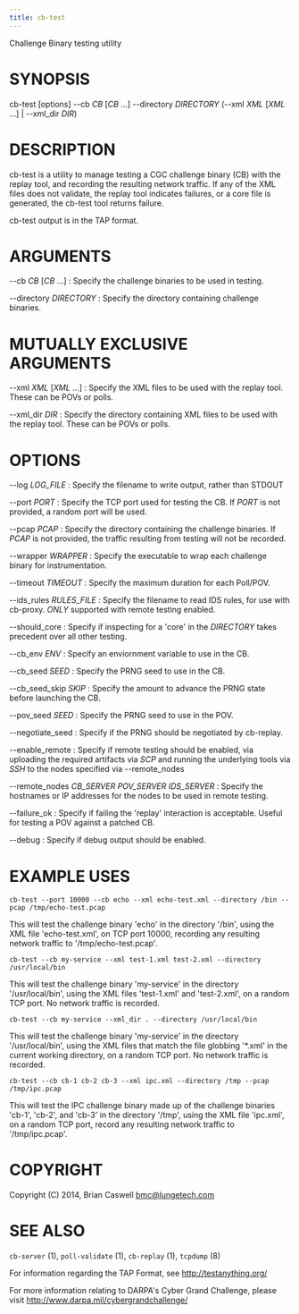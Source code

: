 ```yaml
---
title: cb-test
---
```


Challenge Binary testing utility

# SYNOPSIS

cb-test [options] \-\-cb *CB* [*CB* ...] \-\-directory *DIRECTORY* (\-\-xml *XML* [*XML* ...] \| \-\-xml_dir *DIR*)

# DESCRIPTION

cb-test is a utility to manage testing a CGC challenge binary (CB) with the replay tool, and recording the resulting network traffic.  If any of the XML files does not validate, the replay tool indicates failures, or a core file is generated, the cb-test tool returns failure.

cb-test output is in the TAP format.

# ARGUMENTS
\-\-cb *CB* [*CB* ...]
:   Specify the challenge binaries to be used in testing.

\-\-directory *DIRECTORY*
:   Specify the directory containing challenge binaries.

# MUTUALLY EXCLUSIVE ARGUMENTS

\-\-xml *XML* [*XML* ...]
:   Specify the XML files to be used with the replay tool.  These can be POVs or polls.

\-\-xml_dir *DIR*
:   Specify the directory containing XML files to be used with the replay tool.  These can be POVs or polls.

# OPTIONS
\-\-log *LOG_FILE*
:   Specify the filename to write output, rather than STDOUT

\-\-port *PORT*
:   Specify the TCP port used for testing the CB.  If *PORT* is not provided, a random port will be used.

\-\-pcap *PCAP*
:   Specify the directory containing the challenge binaries.  If *PCAP* is not provided, the traffic resulting from testing will not be recorded.

\-\-wrapper *WRAPPER*
:   Specify the executable to wrap each challenge binary for instrumentation.

\-\-timeout *TIMEOUT*
:   Specify the maximum duration for each Poll/POV.

\-\-ids_rules *RULES_FILE*
:   Specify the filename to read IDS rules, for use with cb-proxy.  *ONLY* supported with remote testing enabled.

\-\-should_core
:   Specify if inspecting for a 'core' in the *DIRECTORY* takes precedent over all other testing.

\-\-cb_env *ENV*
:   Specify an enviornment variable to use in the CB.

\-\-cb_seed *SEED*
:   Specify the PRNG seed to use in the CB.

\-\-cb_seed_skip *SKIP*
:   Specify the amount to advance the PRNG state before launching the CB.

\-\-pov_seed *SEED*
:   Specify the PRNG seed to use in the POV.

\-\-negotiate_seed
:   Specify if the PRNG should be negotiated by cb\-replay.

\-\-enable_remote
:   Specify if remote testing should be enabled, via uploading the required artifacts via *SCP* and running the underlying tools via *SSH* to the nodes specified via --remote_nodes

\-\-remote_nodes *CB_SERVER* *POV_SERVER* *IDS_SERVER*
:   Specify the hostnames or IP addresses for the nodes to be used in remote testing.

\-\-failure_ok
:   Specify if failing the 'replay' interaction is acceptable.  Useful for testing a POV against a patched CB.

\-\-debug
:   Specify if debug output should be enabled.

# EXAMPLE USES

`cb-test --port 10000 --cb echo --xml echo-test.xml --directory /bin --pcap /tmp/echo-test.pcap`

This will test the challenge binary 'echo' in the directory '/bin', using the XML file 'echo-test.xml', on TCP port 10000, recording any resulting network traffic to '/tmp/echo-test.pcap'.

`cb-test --cb my-service --xml test-1.xml test-2.xml --directory /usr/local/bin`

This will test the challenge binary 'my-service' in the directory '/usr/local/bin', using the XML files 'test-1.xml' and 'test-2.xml', on a random TCP port.  No network traffic is recorded.

`cb-test --cb my-service --xml_dir . --directory /usr/local/bin`

This will test the challenge binary 'my-service' in the directory '/usr/local/bin', using the XML files that match the file globbing '*.xml' in the current working directory, on a random TCP port.  No network traffic is recorded.

`cb-test --cb cb-1 cb-2 cb-3 --xml ipc.xml --directory /tmp --pcap /tmp/ipc.pcap`

This will test the IPC challenge binary made up of the challenge binaries 'cb-1', 'cb-2', and 'cb-3' in the directory '/tmp', using the XML file 'ipc.xml', on a random TCP port, record any resulting network traffic to '/tmp/ipc.pcap'.

# COPYRIGHT

Copyright (C) 2014, Brian Caswell <bmc@lungetech.com>

# SEE ALSO

`cb-server` (1), `poll-validate` (1), `cb-replay` (1), `tcpdump` (8)

For information regarding the TAP Format, see <http://testanything.org/>

For more information relating to DARPA's Cyber Grand Challenge, please visit <http://www.darpa.mil/cybergrandchallenge/>
